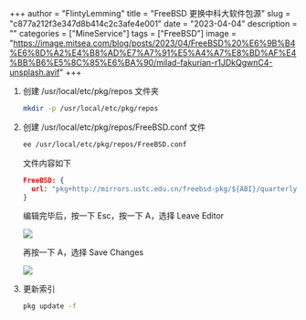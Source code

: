 +++
author = "FlintyLemming"
title = "FreeBSD 更换中科大软件包源"
slug = "c877a212f3e347d8b414c2c3afe4e001"
date = "2023-04-04"
description = ""
categories = ["MineService"]
tags = ["FreeBSD"]
image = "https://image.mitsea.com/blog/posts/2023/04/FreeBSD%20%E6%9B%B4%E6%8D%A2%E4%B8%AD%E7%A7%91%E5%A4%A7%E8%BD%AF%E4%BB%B6%E5%8C%85%E6%BA%90/milad-fakurian-r1JDkQgwnC4-unsplash.avif"
+++

1. 创建 /usr/local/etc/pkg/repos 文件夹

    ```bash
    mkdir -p /usr/local/etc/pkg/repos
    ```

2. 创建 /usr/local/etc/pkg/repos/FreeBSD.conf 文件

    ```bash
    ee /usr/local/etc/pkg/repos/FreeBSD.conf
    ```

    文件内容如下

    ```json
    FreeBSD: {
      url: "pkg+http://mirrors.ustc.edu.cn/freebsd-pkg/${ABI}/quarterly",
    }
    ```

    编辑完毕后，按一下 Esc，按一下 A，选择 Leave Editor

    ![](https://image.mitsea.com/blog/posts/2023/04/FreeBSD%20%E6%9B%B4%E6%8D%A2%E4%B8%AD%E7%A7%91%E5%A4%A7%E8%BD%AF%E4%BB%B6%E5%8C%85%E6%BA%90/Untitled.avif)

    再按一下 A，选择 Save Changes

    ![](https://image.mitsea.com/blog/posts/2023/04/FreeBSD%20%E6%9B%B4%E6%8D%A2%E4%B8%AD%E7%A7%91%E5%A4%A7%E8%BD%AF%E4%BB%B6%E5%8C%85%E6%BA%90/Untitled%201.avif)

3. 更新索引

    ```bash
    pkg update -f
    ```
